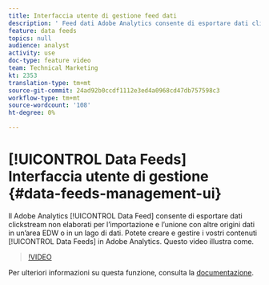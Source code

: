 ```yaml
---
title: Interfaccia utente di gestione feed dati
description: ' Feed dati Adobe Analytics consente di esportare dati clickstream grezzi per importare e unire con altre origini dati in un EDW o in un lago di dati. Puoi creare e gestire feed di dati personalizzati all''interno  Adobe Analytics. Questo video illustra come.'
feature: data feeds
topics: null
audience: analyst
activity: use
doc-type: feature video
team: Technical Marketing
kt: 2353
translation-type: tm+mt
source-git-commit: 24ad92b0ccdf1112e3ed4a0968cd47db757598c3
workflow-type: tm+mt
source-wordcount: '108'
ht-degree: 0%

---
```



# [!UICONTROL Data Feeds] Interfaccia utente di gestione {#data-feeds-management-ui}

Il  Adobe Analytics [!UICONTROL Data Feed] consente di esportare dati clickstream non elaborati per l’importazione e l’unione con altre origini dati in un’area EDW o in un lago di dati. Potete creare e gestire i vostri contenuti [!UICONTROL Data Feeds] in  Adobe Analytics. Questo video illustra come.

>[!VIDEO](https://video.tv.adobe.com/v/25452/?quality=12)

Per ulteriori informazioni su questa funzione, consulta la [documentazione](https://marketing.adobe.com/resources/help/en_US/reference/analytics-data-feed.html).
